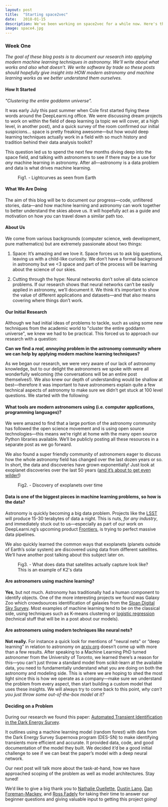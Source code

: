 ```yaml
---
layout: post
title:  "Starting space2vec"
date:   2018-01-15
description: We've been working on space2vec for a while now. Here's the backstory to how it all started and what we're aiming to do over the next year.
image: space4.jpg
---
```


### Week One

_The goal of these blog posts is to document our research into applying modern machine learning techniques in astronomy. We’ll write about what works and also what doesn’t. We write software by trade so these posts should hopefully give insight into HOW modern astronomy and machine learning works as we better understand them ourselves._

#### How It Started

_"Clustering the entire goddamn universe"._

It was early July this past summer when Cole first started flying these words around the DeepLearni.ng office. We were discussing dream projects to work on within the field of deep learning (a topic we will cover, at a high level, in another post), and a quick survey of the room confirmed our initial suspicions… space is pretty freaking awesome––but how would deep learning techniques actually work in a field with so much history and tradition behind their data analysis toolkit?

This question led us to spend the next few months diving deep into the space field, and talking with astronomers to see if there may be a use for *any* machine learning in astronomy. After all––astronomy is a data problem and data is what drives machine learning.

<figure>
	<img src="{{ '/assets/img/space3.gif' | prepend: site.baseurl }}" alt=""> 
	<figcaption>Fig1. - Lightcurves as seen from Earth</figcaption>
</figure>

#### What We Are Doing

The aim of this blog will be to document our progress––code, unfiltered stories, data––and how machine learning and astronomy can work together to better understand the skies above us. It will hopefully act as a guide and motivation on how *you* can travel down a similar path too.

#### About Us

We come from various backgrounds (computer science, web development, pure mathematics) but are extremely passionate about two things: 

1. Space: It’s amazing and we love it. Space forces us to ask big questions, leaving us with a child-like curiosity. We don’t have a formal background in astronomy but we <3 space and part of the process will be learning about the science of our skies.

2. Cutting through the hype: Neural networks don’t solve all data science problems. If our research shows that neural networks can’t be easily applied in astronomy, we’ll document it. We think it’s important to show the value of different applications and datasets––and that also means covering where things don’t work.

#### Our Initial Research

Although we had initial ideas of problems to tackle, such as using some new techniques from the academic world to "cluster the entire goddamn universe", we knew we had to be practical. This forced us to approach our research with a question:

**Can we find a _real, annoying_ problem in the astronomy community where we can help by applying modern machine learning techniques?**

As we began our research, we were very aware of our lack of astronomy knowledge, but to our delight the astronomers we spoke with were all wonderfully welcoming (the conversations will be an entire post themselves!). We also knew our depth of understanding would be shallow at best––therefore it was important to have astronomers explain quite a few technical aspects of astronomy to make sure we didn’t get stuck at 100 level questions. We started with the following:

#### What tools are modern astronomers using (i.e. computer applications, programming languages)?

We were amazed to find that a large portion of the astronomy community has followed the open science movement and is using open source technologies––this means we’re right at home with the many open source Python libraries available. We’ll be publicly posting all these resources in a separate post as we go forward.

We also found a super friendly community of astronomers eager to discuss how the whole astronomy field has changed over the last dozen years or so. In short, the data and discoveries have grown exponentially! Just look at exoplanet discoveries over the last 50 years ([and it’s about to get even wilder!](https://www.lsst.org/))

<figure>
	<img src="{{ '/assets/img/space1.gif' | prepend: site.baseurl }}" alt=""> 
	<figcaption>Fig2. - Discovery of exoplanets over time</figcaption>
</figure>

#### Data is one of the biggest pieces in machine learning problems, so how is the data?

Astronomy is quickly becoming a big data problem. Projects like the [LSST](https://www.lsst.org/) will produce 15-30 terabytes of data a night. This is nuts, *for any industry*, and immediately stuck out to us––especially as part of our work on DeepLearni.ng’s upcoming product [Frontiers](http://deeplearni.ng/frontiers/), is trying to perfect massive data pipelines.

We also quickly learned the common ways that exoplanets (planets outside of Earth’s solar system) are discovered using data from different satellites. We’ll have another post talking about this subject later on.

<figure>
	<img src="{{ '/assets/img/space2.gif' | prepend: site.baseurl }}" alt=""> 
	<figcaption>Fig3. - What does data that satellites actually capture look like? This is an example of K2's data</figcaption>
</figure>

#### Are astronomers using machine learning?

**Yes**, but not much. Astronomy has traditionally had a human component to identify objects.  One of the more interesting projects we found was Galaxy Zoo which crowdsources identification of galaxies from the [Sloan Digital Sky Survey](http://www.sdss.org/). Most examples of machine learning tend to be on the classical side, using techniques such as K-means clustering or [logistic ](https://en.wikipedia.org/wiki/Logistic_regression)[regression](https://en.wikipedia.org/wiki/Logistic_regression) (technical stuff that will be in a post about our models).

#### Are astronomers using modern techniques like neural nets?

**Not really.** For instance a quick look for mentions of "neural nets" or “deep learning” in relation to astronomy on [arxiv.org](https://arxiv.org/) doesn’t come up with more than a few results. After speaking to a Machine Learning PhD turned astronomer from the University of Toronto, we learned there’s a reason for this––you can’t just throw a standard model from scikit-learn at the available data, you need to fundamentally understand what you are doing on both the astronomy and modeling side. This is where we are hoping to shed the most light since this is how we operate as a company––make sure we understand the problem from every aspect, then start building a custom model that uses these insights. We will always try to come back to this point, *why can’t you just throw some out-of-the-box model at it?*

#### Deciding on a Problem

During our research we found this paper: [Automated Transient Identification in the Dark Energy Survey](https://arxiv.org/abs/1504.02936).

It outlines using a machine learning model (random forest) with data from the Dark Energy Survey Supernova program (DES-SN) to make identifying transients more efficient and accurate. It provided data, code, and good documentation of the model they built. We decided it’d be a good initial challenge to see if we can beat the paper’s model with a deep neural network.

Our next post will talk more about the task-at-hand, how we have approached scoping of the problem as well as model architectures. Stay tuned!

We’d like to give a big thank you to [Nathalie Ouellette](https://twitter.com/angryastropanda?lang=en), [Dustin Lang](https://twitter.com/dstndstn), [Dan Foreman-Mackey](https://twitter.com/exoplaneteer?lang=en), and [Ross Fadely](https://twitter.com/rossfadely?lang=en) for taking their time to answer our beginner questions and giving valuable input to getting this project going!